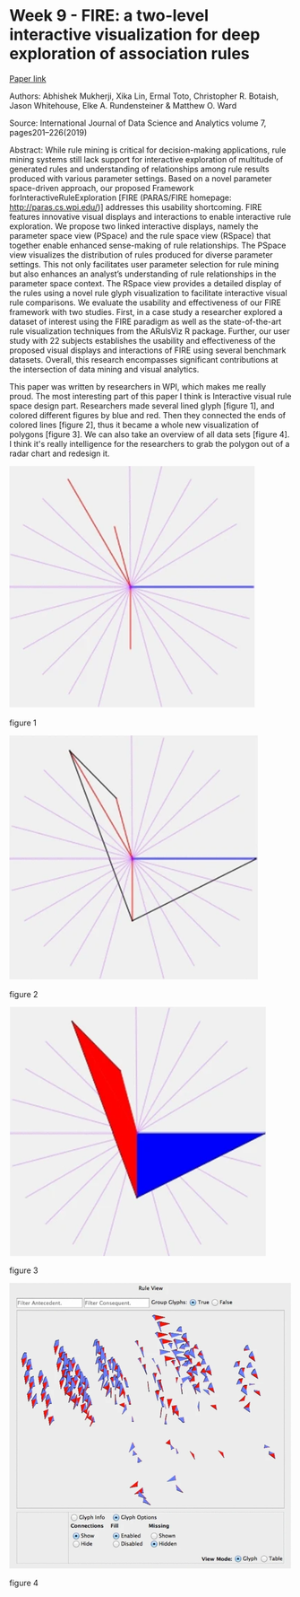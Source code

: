 # Week 9 - FIRE: a two-level interactive visualization for deep exploration of association rules

[Paper link](https://link.springer.com/article/10.1007/s41060-018-0133-y)

Authors: 
Abhishek Mukherji, Xika Lin, Ermal Toto, Christopher R. Botaish, Jason Whitehouse, Elke A. Rundensteiner & Matthew O. Ward 

Source: 
International Journal of Data Science and Analytics volume 7, pages201–226(2019)

Abstract:
While rule mining is critical for decision-making applications, rule mining systems still lack support for interactive exploration of multitude of generated rules and understanding of relationships among rule results produced with various parameter settings. Based on a novel parameter space-driven approach, our proposed Framework forInteractiveRuleExploration [FIRE (PARAS/FIRE homepage: http://paras.cs.wpi.edu/)] addresses this usability shortcoming. FIRE features innovative visual displays and interactions to enable interactive rule exploration. We propose two linked interactive displays, namely the parameter space view (PSpace) and the rule space view (RSpace) that together enable enhanced sense-making of rule relationships. The PSpace view visualizes the distribution of rules produced for diverse parameter settings. This not only facilitates user parameter selection for rule mining but also enhances an analyst’s understanding of rule relationships in the parameter space context. The RSpace view provides a detailed display of the rules using a novel rule glyph visualization to facilitate interactive visual rule comparisons. We evaluate the usability and effectiveness of our FIRE framework with two studies. First, in a case study a researcher explored a dataset of interest using the FIRE paradigm as well as the state-of-the-art rule visualization techniques from the ARulsViz R package. Further, our user study with 22 subjects establishes the usability and effectiveness of the proposed visual displays and interactions of FIRE using several benchmark datasets. Overall, this research encompasses significant contributions at the intersection of data mining and visual analytics.

This paper was written by researchers in WPI, which makes me really proud. The most interesting part of this paper I think is Interactive visual rule space design part. Researchers made several lined glyph [figure 1], and colored different figures by blue and red. Then they connected the ends of colored lines [figure 2], thus it became a whole new visualization of polygons [figure 3]. We can also take an overview of all data sets [figure 4]. I think it's really intelligence for the researchers to grab the polygon out of a radar chart and redesign it.

![9-1](img/9-1.PNG)

figure 1

![9-2](img/9-2.PNG)

figure 2

![9-3](img/9-3.PNG)

figure 3

![9-4](img/9-4.PNG)

figure 4
